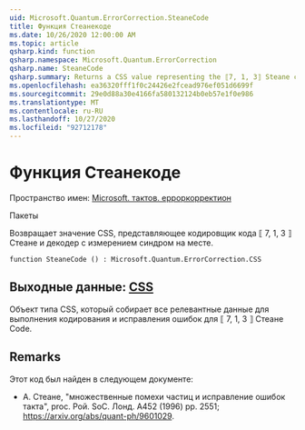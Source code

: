 ```yaml
---
uid: Microsoft.Quantum.ErrorCorrection.SteaneCode
title: Функция Стеанекоде
ms.date: 10/26/2020 12:00:00 AM
ms.topic: article
qsharp.kind: function
qsharp.namespace: Microsoft.Quantum.ErrorCorrection
qsharp.name: SteaneCode
qsharp.summary: Returns a CSS value representing the ⟦7, 1, 3⟧ Steane code encoder and decoder with in-place syndrome measurement.
ms.openlocfilehash: ea36320fff1f0c24426e2fcead976ef051d6699f
ms.sourcegitcommit: 29e0d88a30e4166fa580132124b0eb57e1f0e986
ms.translationtype: MT
ms.contentlocale: ru-RU
ms.lasthandoff: 10/27/2020
ms.locfileid: "92712178"
---
```

# <a name="steanecode-function"></a>Функция Стеанекоде

Пространство имен: [Microsoft. тактов. ерроркорректион](xref:Microsoft.Quantum.ErrorCorrection)

Пакеты [](https://nuget.org/packages/)


Возвращает значение CSS, представляющее кодировщик кода ⟦ 7, 1, 3 ⟧ Стеане и декодер с измерением синдром на месте.

```qsharp
function SteaneCode () : Microsoft.Quantum.ErrorCorrection.CSS
```


## <a name="output--css"></a>Выходные данные: [CSS](xref:Microsoft.Quantum.ErrorCorrection.CSS)

Объект типа CSS, который собирает все релевантные данные для выполнения кодирования и исправления ошибок для ⟦ 7, 1, 3 ⟧ Стеане Code.

## <a name="remarks"></a>Remarks

Этот код был найден в следующем документе:

- А. Стеане, "множественные помехи частиц и исправление ошибок такта", proc. Рой. SoC. Лонд. A452 (1996) pp. 2551; https://arxiv.org/abs/quant-ph/9601029.